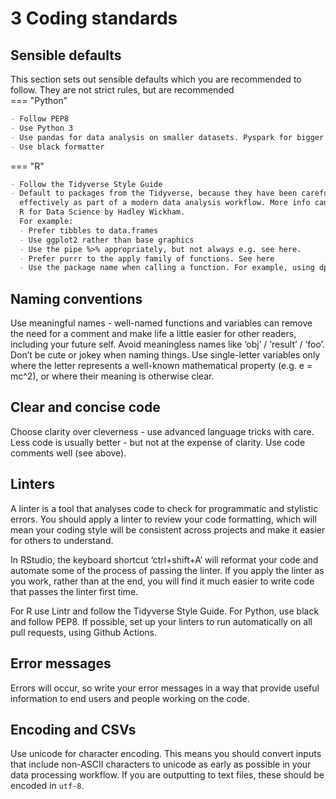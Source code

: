 # 3 Coding standards 

## Sensible defaults

This section sets out sensible defaults which you are recommended to follow. They are not strict rules, but are recommended  
=== "Python"

``` md
- Follow PEP8
- Use Python 3
- Use pandas for data analysis on smaller datasets. Pyspark for bigger datasets
- Use black formatter
```

=== "R"

``` md 
- Follow the Tidyverse Style Guide
- Default to packages from the Tidyverse, because they have been carefully designed to work together 
  effectively as part of a modern data analysis workflow. More info can be found here: 
  R for Data Science by Hadley Wickham. 
  For example:
  - Prefer tibbles to data.frames
  - Use ggplot2 rather than base graphics
  - Use the pipe %>% appropriately, but not always e.g. see here.
  - Prefer purrr to the apply family of functions. See here
  - Use the package name when calling a function. For example, using dplyr::mutate() rather than just mutate()

```


## Naming conventions

Use meaningful names - well-named functions and variables can remove the need for a comment and make life a 
little easier for other readers, including your future self. 
Avoid meaningless names like ‘obj’ / ‘result’ / ‘foo’.
Don’t be cute or jokey when naming things.
Use single-letter variables only where the letter represents a well-known mathematical property (e.g. e = mc^2), or where their meaning is otherwise clear.

## Clear and concise code

Choose clarity over cleverness - use advanced language tricks with care.
Less code is usually better - but not at the expense of clarity.
Use code comments well (see above).

## Linters

A linter is a tool that analyses code to check for programmatic and stylistic errors. You should apply a linter to review your code formatting, which will mean your coding style will be consistent across projects and make it easier for others to understand.

In RStudio, the keyboard shortcut ‘ctrl+shift+A’ will reformat your code and automate some of the process of passing the linter. If you apply the linter as you work, rather than at the end, you will find it much easier to write code that passes the linter first time.

For R use Lintr and follow the Tidyverse Style Guide.
For Python, use black and follow PEP8.
If possible, set up your linters to run automatically on all pull requests, using Github Actions.

## Error messages
Errors will occur, so write your error messages in a way that provide useful information to end users and people working on the code.

## Encoding and CSVs	

Use unicode for character encoding. This means you should convert inputs that include non-ASCII characters to unicode as early as possible in your data processing workflow. If you are outputting to text files, these should be encoded in `utf-8`.

